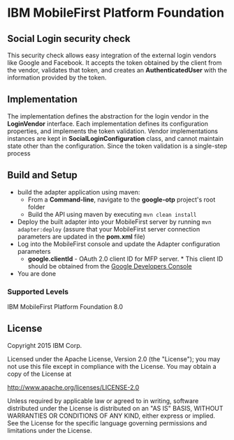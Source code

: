 IBM MobileFirst Platform Foundation
===

## Social Login security check
This security check allows easy integration of the external login vendors like Google and Facebook.
 It accepts the token obtained by the client from the vendor, validates that token, and creates an **AuthenticatedUser** with the information provided by the token. 

## Implementation
The implementation defines the abstraction for the login vendor in the **LoginVendor** interface.
Each implementation defines its configuration properties, and implements the token validation. 
Vendor implementations instances are kept in **SocialLoginConfiguration** class, and cannot maintain state other than the configuration.
 Since the token validation is a single-step process


## Build and Setup

* build the adapter application using maven:
    * From a **Command-line**, navigate to the **google-otp** project's root folder
    * Build the API using maven by executing `mvn clean install`
* Deploy the built adapter into your MobileFirst server by running `mvn adapter:deploy` (assure that your MobileFirst
  server connection parameters are updated in the **pom.xml** file)
* Log into the MobileFirst console and update the Adapter configuration parameters
    * **google.clientId** - OAuth 2.0 client ID for MFP server.
                            * This client ID should be obtained from the [Google Developers Console](https://console.developers.google.com/apis/credentials)
* You are done

### Supported Levels
IBM MobileFirst Platform Foundation 8.0

## License
Copyright 2015 IBM Corp.

Licensed under the Apache License, Version 2.0 (the "License");
you may not use this file except in compliance with the License.
You may obtain a copy of the License at

http://www.apache.org/licenses/LICENSE-2.0

Unless required by applicable law or agreed to in writing, software
distributed under the License is distributed on an "AS IS" BASIS,
WITHOUT WARRANTIES OR CONDITIONS OF ANY KIND, either express or implied.
See the License for the specific language governing permissions and
limitations under the License.